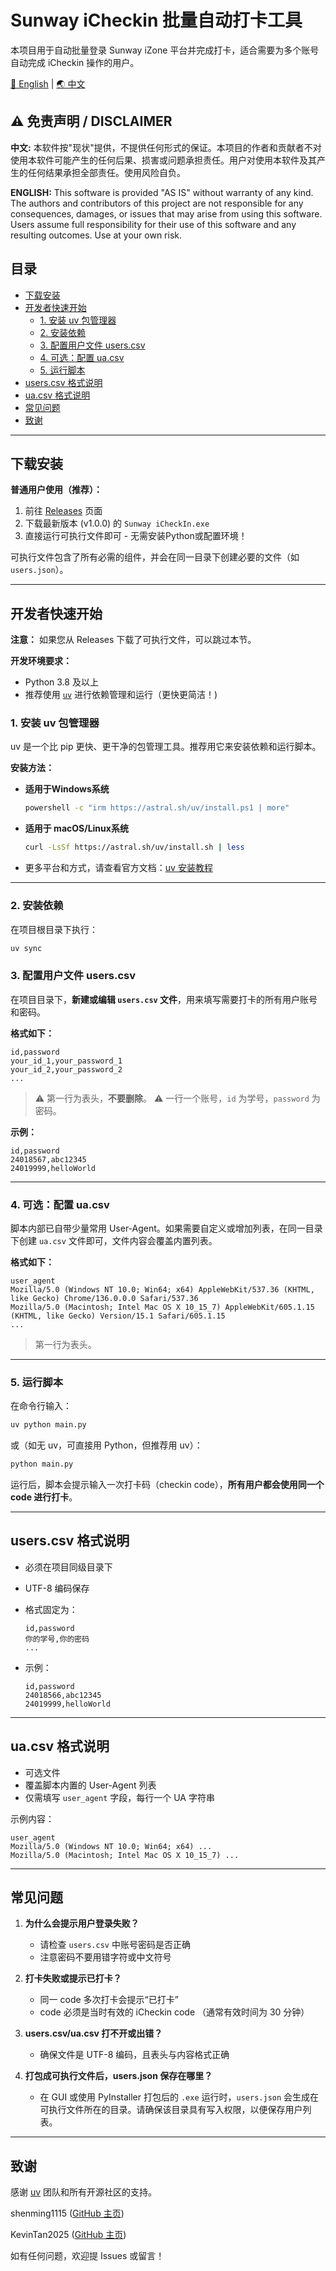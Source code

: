 # Sunway iCheckin 批量自动打卡工具

本项目用于自动批量登录 Sunway iZone 平台并完成打卡，适合需要为多个账号自动完成 iCheckin 操作的用户。

[🌟 English](README.md) | [🌏 中文](README-CN.md)

## ⚠️ **免责声明 / DISCLAIMER**

**中文:**
本软件按"现状"提供，不提供任何形式的保证。本项目的作者和贡献者不对使用本软件可能产生的任何后果、损害或问题承担责任。用户对使用本软件及其产生的任何结果承担全部责任。使用风险自负。

**ENGLISH:**
This software is provided "AS IS" without warranty of any kind. The authors and contributors of this project are not responsible for any consequences, damages, or issues that may arise from using this software. Users assume full responsibility for their use of this software and any resulting outcomes. Use at your own risk.


## 目录

* [下载安装](#下载安装)
* [开发者快速开始](#开发者快速开始)
  * [1. 安装 uv 包管理器](#1-安装-uv-包管理器)
  * [2. 安装依赖](#2-安装依赖)
  * [3. 配置用户文件 users.csv](#3-配置用户文件-userscsv)
  * [4. 可选：配置 ua.csv](#4-可选配置-uacsv)
  * [5. 运行脚本](#5-运行脚本)
* [users.csv 格式说明](#userscsv-格式说明)
* [ua.csv 格式说明](#uacsv-格式说明)
* [常见问题](#常见问题)
* [致谢](#致谢)

---

## 下载安装

**普通用户使用（推荐）：**

1. 前往 [Releases](https://github.com/KevinTan2025/Sunway/releases) 页面
2. 下载最新版本 (v1.0.0) 的 `Sunway iCheckIn.exe`
3. 直接运行可执行文件即可 - 无需安装Python或配置环境！

可执行文件包含了所有必需的组件，并会在同一目录下创建必要的文件（如 `users.json`）。

---

## 开发者快速开始

**注意：** 如果您从 Releases 下载了可执行文件，可以跳过本节。

**开发环境要求：**
* Python 3.8 及以上
* 推荐使用 [`uv`](https://docs.astral.sh/uv/getting-started/installation/) 进行依赖管理和运行（更快更简洁！)

### 1. 安装 uv 包管理器

uv 是一个比 pip 更快、更干净的包管理工具。推荐用它来安装依赖和运行脚本。

**安装方法：**

* **适用于Windows系统**

  ```bash
  powershell -c "irm https://astral.sh/uv/install.ps1 | more"
  ```
* **适用于 macOS/Linux系统**

  ```bash
  curl -LsSf https://astral.sh/uv/install.sh | less
  ```
* 更多平台和方式，请查看官方文档：[uv 安装教程](https://docs.astral.sh/uv/getting-started/installation/)

---

### 2. 安装依赖

在项目根目录下执行：

```bash
uv sync
```

### 3. 配置用户文件 users.csv

在项目目录下，**新建或编辑 `users.csv` 文件**，用来填写需要打卡的所有用户账号和密码。

**格式如下：**

```csv
id,password
your_id_1,your_password_1
your_id_2,your_password_2
...
```

> ⚠️ 第一行为表头，**不要删除**。
> ⚠️ 一行一个账号，`id` 为学号，`password` 为密码。

**示例：**

```csv
id,password
24018567,abc12345
24019999,helloWorld
```

---

### 4. 可选：配置 ua.csv

脚本内部已自带少量常用 User-Agent。如果需要自定义或增加列表，在同一目录下创建 `ua.csv` 文件即可，文件内容会覆盖内置列表。

**格式如下：**

```csv
user_agent
Mozilla/5.0 (Windows NT 10.0; Win64; x64) AppleWebKit/537.36 (KHTML, like Gecko) Chrome/136.0.0.0 Safari/537.36
Mozilla/5.0 (Macintosh; Intel Mac OS X 10_15_7) AppleWebKit/605.1.15 (KHTML, like Gecko) Version/15.1 Safari/605.1.15
...
```

> 第一行为表头。

---

### 5. 运行脚本

在命令行输入：

```bash
uv python main.py
```

或（如无 uv，可直接用 Python，但推荐用 uv）：

```bash
python main.py
```

运行后，脚本会提示输入一次打卡码（checkin code），**所有用户都会使用同一个 code 进行打卡**。

---

## users.csv 格式说明

* 必须在项目同级目录下
* UTF-8 编码保存
* 格式固定为：

  ```
  id,password
  你的学号,你的密码
  ...
  ```
* 示例：

  ```
  id,password
  24018566,abc12345
  24019999,helloWorld
  ```

---

## ua.csv 格式说明

* 可选文件
* 覆盖脚本内置的 User-Agent 列表
* 仅需填写 `user_agent` 字段，每行一个 UA 字符串

示例内容：

```
user_agent
Mozilla/5.0 (Windows NT 10.0; Win64; x64) ...
Mozilla/5.0 (Macintosh; Intel Mac OS X 10_15_7) ...
```

---

## 常见问题

1. **为什么会提示用户登录失败？**

   * 请检查 `users.csv` 中账号密码是否正确
   * 注意密码不要用错字符或中文符号
2. **打卡失败或提示已打卡？**

   * 同一 code 多次打卡会提示“已打卡”
   * code 必须是当时有效的 iCheckin code （通常有效时间为 30 分钟）
3. **users.csv/ua.csv 打不开或出错？**

   * 确保文件是 UTF-8 编码，且表头与内容格式正确

4. **打包成可执行文件后，users.json 保存在哪里？**

   * 在 GUI 或使用 PyInstaller 打包后的 `.exe` 运行时，`users.json` 会生成在可执行文件所在的目录。请确保该目录具有写入权限，以便保存用户列表。

---

## 致谢

感谢 [uv](https://docs.astral.sh/uv/) 团队和所有开源社区的支持。

shenming1115 ([GitHub 主页](https://github.com/shenming1115))

KevinTan2025 ([GitHub 主页](https://github.com/KevinTan2025))

如有任何问题，欢迎提 Issues 或留言！
